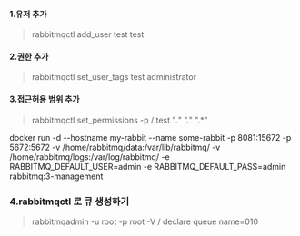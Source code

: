 #### **1.유저 추가**

> rabbitmqctl add_user test test

#### 2.권한 추가

> rabbitmqctl set_user_tags test administrator

#### 3.접근허용 범위 추가

> rabbitmqctl set_permissions -p / test ".*" ".*" ".*"




docker run -d --hostname my-rabbit --name some-rabbit -p 8081:15672 -p 5672:5672 -v /home/rabbitmq/data:/var/lib/rabbitmq/ -v /home/rabbitmq/logs:/var/log/rabbitmq/ -e RABBITMQ_DEFAULT_USER=admin -e RABBITMQ_DEFAULT_PASS=admin rabbitmq:3-management




### 4.rabbitmqctl 로 큐 생성하기

> rabbitmqadmin -u root -p root -V / declare queue name=010

